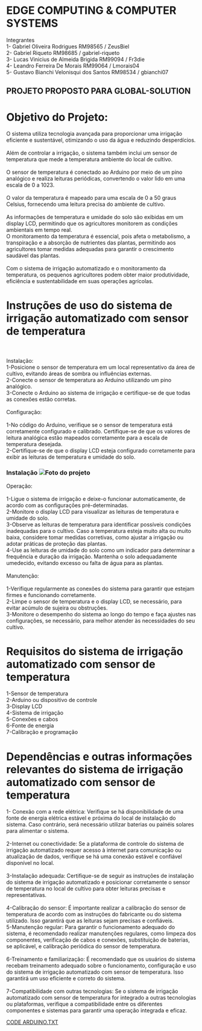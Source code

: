 # EDGE COMPUTING & COMPUTER SYSTEMS
Integrantes <BR> 1- Gabriel Oliveira Rodrigues RM98565 / ZeusBiel <BR>
2- Gabriel Riqueto RM98685 / gabriel-riqueto<BR>
3- Lucas Vinicius de Almeida Brigida RM99094 / Fr3die<BR>
4- Leandro Ferreira De Morais RM99064 / Lmorais04<BR>
5- Gustavo Bianchi Velonisqui dos Santos RM98534 / gbianchi07
## PROJETO PROPOSTO PARA GLOBAL-SOLUTION
# Objetivo do Projeto: 
O sistema utiliza tecnologia avançada para proporcionar uma irrigação eficiente e sustentável, otimizando o uso da água e reduzindo desperdícios.<br><br> Além de controlar a irrigação, o sistema também inclui um sensor de temperatura que mede a temperatura ambiente do local de cultivo.<br><br> O sensor de temperatura é conectado ao Arduino por meio de um pino analógico e realiza leituras periódicas, convertendo o valor lido em uma escala de 0 a 1023.<br><br> O valor da temperatura é mapeado para uma escala de 0 a 50 graus Celsius, fornecendo uma leitura precisa do ambiente de cultivo.<br><br> As informações de temperatura e umidade do solo são exibidas em um display LCD, permitindo que os agricultores monitorem as condições ambientais em tempo real.<br>O monitoramento da temperatura é essencial, pois afeta o metabolismo, a transpiração e a absorção de nutrientes das plantas, permitindo aos agricultores tomar medidas adequadas para garantir o crescimento saudável das plantas.<br><br> Com o sistema de irrigação automatizado e o monitoramento da temperatura, os pequenos agricultores podem obter maior produtividade, eficiência e sustentabilidade em suas operações agrícolas.
# Instruções de uso do sistema de irrigação automatizado com sensor de temperatura<br><br>
Instalação:<br> 1-Posicione o sensor de temperatura em um local representativo da área de cultivo, evitando áreas de sombra ou influências externas.<br> 2-Conecte o sensor de temperatura ao Arduino utilizando um pino analógico.<br>3-Conecte o Arduino ao sistema de irrigação e certifique-se de que todas as conexões estão corretas.<br><br>
Configuração:<br><br>
1-No código do Arduino, verifique se o sensor de temperatura está corretamente configurado e calibrado. Certifique-se de que os valores de leitura analógica estão mapeados corretamente para a escala de temperatura desejada.<br>
2-Certifique-se de que o display LCD esteja configurado corretamente para exibir as leituras de temperatura e umidade do solo.<br>
### Instalação ![Foto do projeto](https://github.com/Lmorais04/EDGE-COMPUTING/assets/127115198/fef4c82a-f544-4611-a916-9dbc94b14a5a)
  
Operação:<br><br>
  1-Ligue o sistema de irrigação e deixe-o funcionar automaticamente, de acordo com as configurações pré-determinadas.<br>
  2-Monitore o display LCD para visualizar as leituras de temperatura e umidade do solo.<br>
  3-Observe as leituras de temperatura para identificar possíveis condições inadequadas para o cultivo. Caso a temperatura esteja muito alta ou muito baixa, considere tomar medidas corretivas, como ajustar a irrigação ou adotar práticas de proteção das plantas.<br>
  4-Use as leituras de umidade do solo como um indicador para determinar a frequência e duração da irrigação. Mantenha o solo adequadamente umedecido, evitando excesso ou falta de água para as plantas.<br><br>
Manutenção:<br><br>
1-Verifique regularmente as conexões do sistema para garantir que estejam firmes e funcionando corretamente.<br>
2-Limpe o sensor de temperatura e o display LCD, se necessário, para evitar acúmulo de sujeira ou obstruções.<br>
3-Monitore o desempenho do sistema ao longo do tempo e faça ajustes nas configurações, se necessário, para melhor atender às necessidades do seu cultivo.
 
# Requisitos do sistema de irrigação automatizado com sensor de temperatura
 1-Sensor de temperatura<br> 2-Arduino ou dispositivo de controle<br> 3-Display LCD<br> 4-Sistema de irrigação<br> 5-Conexões e cabos<br> 6-Fonte de energia<br> 7-Calibração e programação<br>



# Dependências e outras informações relevantes do sistema de irrigação automatizado com sensor de temperatura
1- Conexão com a rede elétrica: Verifique se há disponibilidade de uma fonte de energia elétrica estável e próxima do local de instalação do sistema. Caso contrário, será necessário utilizar baterias ou painéis solares para alimentar o sistema.<br><br> 2-Internet ou conectividade: Se a plataforma de controle do sistema de irrigação automatizado requer acesso à internet para comunicação ou atualização de dados, verifique se há uma conexão estável e confiável disponível no local.<br><br> 3-Instalação adequada: Certifique-se de seguir as instruções de instalação do sistema de irrigação automatizado e posicionar corretamente o sensor de temperatura no local de cultivo para obter leituras precisas e representativas.<br><br> 4-Calibração do sensor: É importante realizar a calibração do sensor de temperatura de acordo com as instruções do fabricante ou do sistema utilizado. Isso garantirá que as leituras sejam precisas e confiáveis.<br> 5-Manutenção regular: Para garantir o funcionamento adequado do sistema, é recomendado realizar manutenções regulares, como limpeza dos componentes, verificação de cabos e conexões, substituição de baterias, se aplicável, e calibração periódica do sensor de temperatura.<br><br> 6-Treinamento e familiarização: É recomendado que os usuários do sistema recebam treinamento adequado sobre o funcionamento, configuração e uso do sistema de irrigação automatizado com sensor de temperatura. Isso garantirá um uso eficiente e correto do sistema.<br><br> 7-Compatibilidade com outras tecnologias: Se o sistema de irrigação automatizado com sensor de temperatura for integrado a outras tecnologias ou plataformas, verifique a compatibilidade entre os diferentes componentes e sistemas para garantir uma operação integrada e eficaz.
 

[CODE ARDUINO.TXT](https://github.com/Lmorais04/EDGE-COMPUTING/files/11619207/CODE.ARDUINO.TXT)






